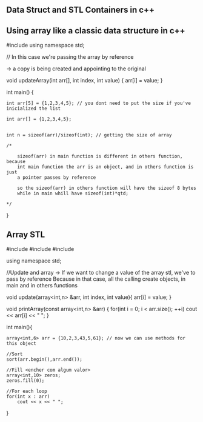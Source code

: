 ## Data Struct and STL Containers in c++

## Using array like a classic data structure in c++

#include <iostream>
using namespace std;


// In this case we're passing the array by reference

 ->  a copy is being created and appointing to the original 

void updateArray(int arr[], int index, int value) {
    arr[i] = value;
}

int main() {

    int arr[5] = {1,2,3,4,5}; // you dont need to put the size if you've inicialized the list

    int arr[] = {1,2,3,4,5};


    int n = sizeof(arr)/sizeof(int); // getting the size of array

    /* 
    
        sizeof(arr) in main function is different in others function, because
        int main function the arr is an object, and in others function is just
        a pointer passes by reference

        so the sizeof(arr) in others function will have the sizeof 8 bytes
        while in main whill have sizeof(int)*qtd; 

    */

}

## Array STL

#include <iostream>
#include <array>
#include <algorithm>

using namespace std;

//Update and array
 -> If we want to change a value of the array stl, we've to pass by reference
    Because in that case, all the calling create objects, in main and in others
    functions

void update(array<int,n> &arr, int index, int value){
    arr[i] = value;
}

void printArray(const array<int,n> &arr) {
    for(int i = 0; i < arr.size(); ++i)
        cout << arr[i] << " ";
}


int main(){

    array<int,6> arr = {10,2,3,43,5,61}; // now we can use methods for this object

    //Sort
    sort(arr.begin(),arr.end());

    //Fill <encher com algum valor>
    array<int,10> zeros;
    zeros.fill(0);

    //For each loop
    for(int x : arr)
        cout << x << " ";

}



